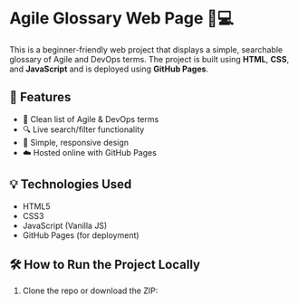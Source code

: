 # Agile Glossary Web Page 🧠💻

This is a beginner-friendly web project that displays a simple, searchable glossary of Agile and DevOps terms. The project is built using **HTML**, **CSS**, and **JavaScript** and is deployed using **GitHub Pages**.



## 🌟 Features

- 📖 Clean list of Agile & DevOps terms
- 🔍 Live search/filter functionality
- 🎨 Simple, responsive design
- ☁️ Hosted online with GitHub Pages



## 💡 Technologies Used

- HTML5
- CSS3
- JavaScript (Vanilla JS)
- GitHub Pages (for deployment)



## 🛠️ How to Run the Project Locally

1. Clone the repo or download the ZIP:
